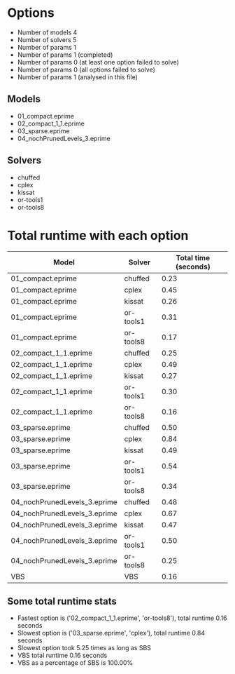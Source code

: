 

# Options


- Number of models         4
- Number of solvers        5
- Number of params         1
- Number of params         1 (completed)
- Number of params         0 (at least one option failed to solve)
- Number of params         0 (all options failed to solve)
- Number of params         1 (analysed in this file)


## Models


 - 01_compact.eprime
 - 02_compact_1_1.eprime
 - 03_sparse.eprime
 - 04_nochPrunedLevels_3.eprime


## Solvers


 - chuffed
 - cplex
 - kissat
 - or-tools1
 - or-tools8


# Total runtime with each option


 | Model | Solver | Total time (seconds) | 
 | -- | -- | -- | 
 | 01_compact.eprime | chuffed | 0.23 | 
 | 01_compact.eprime | cplex | 0.45 | 
 | 01_compact.eprime | kissat | 0.26 | 
 | 01_compact.eprime | or-tools1 | 0.31 | 
 | 01_compact.eprime | or-tools8 | 0.17 | 
 | 02_compact_1_1.eprime | chuffed | 0.25 | 
 | 02_compact_1_1.eprime | cplex | 0.49 | 
 | 02_compact_1_1.eprime | kissat | 0.27 | 
 | 02_compact_1_1.eprime | or-tools1 | 0.30 | 
 | 02_compact_1_1.eprime | or-tools8 | 0.16 | 
 | 03_sparse.eprime | chuffed | 0.50 | 
 | 03_sparse.eprime | cplex | 0.84 | 
 | 03_sparse.eprime | kissat | 0.49 | 
 | 03_sparse.eprime | or-tools1 | 0.54 | 
 | 03_sparse.eprime | or-tools8 | 0.34 | 
 | 04_nochPrunedLevels_3.eprime | chuffed | 0.48 | 
 | 04_nochPrunedLevels_3.eprime | cplex | 0.67 | 
 | 04_nochPrunedLevels_3.eprime | kissat | 0.47 | 
 | 04_nochPrunedLevels_3.eprime | or-tools1 | 0.50 | 
 | 04_nochPrunedLevels_3.eprime | or-tools8 | 0.25 | 
 | VBS | VBS | 0.16 | 


## Some total runtime stats


 - Fastest option is ('02_compact_1_1.eprime', 'or-tools8'), total runtime 0.16 seconds
 - Slowest option is ('03_sparse.eprime', 'cplex'), total runtime 0.84 seconds
 - Slowest option took 5.25 times as long as SBS
 - VBS total runtime 0.16 seconds
 - VBS as a percentage of SBS is 100.00%
